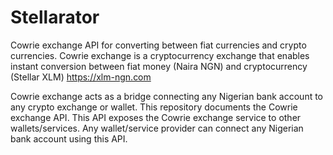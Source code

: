 # Stellarator
Cowrie exchange API for converting between fiat currencies and crypto currencies.
Cowrie exchange is a cryptocurrency exchange that enables instant conversion between fiat money (Naira NGN) and cryptocurrency (Stellar XLM)
https://xlm-ngn.com

Cowrie exchange acts as a bridge connecting any Nigerian bank account to any crypto exchange or wallet.
This repository documents the Cowrie exchange API. This API exposes the Cowrie exchange service to other wallets/services.
Any wallet/service provider can connect any Nigerian bank account using this API.

